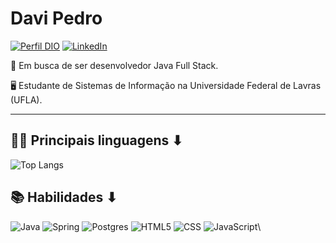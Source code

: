 # Davi Pedro
[![Perfil DIO](https://img.shields.io/badge/-Perfil%20%20DIO-30A3DC)](https://www.dio.me/users/davisilvaps02)
[![LinkedIn](https://img.shields.io/badge/-LinkedIn-000&logo=linkedin&logoColor=30A3DC)](https://www.linkedin.com/in/gabriel-pires-947bb1252/)

🚀 Em busca de ser desenvolvedor Java Full Stack.

🖥 Estudante de Sistemas de Informação na Universidade Federal de Lavras (UFLA).

---

## 👨‍💻 Principais linguagens ⬇

![Top Langs](https://github-readme-stats-git-masterrstaa-rickstaa.vercel.app/api/top-langs/?username=davipedro&layout=compact&bg_color=000&border_color=30A3DC&title_color=E94D5F&text_color=FFF)

## 📚 Habilidades ⬇

![Java](https://img.shields.io/badge/Java-ED8B00?style=for-the-badge&logo=openjdk&logoColor=black)
![Spring](https://img.shields.io/badge/Spring-6DB33F?style=for-the-badge&logo=spring&logoColor=black)
![Postgres](https://img.shields.io/badge/PostgreSQL-316192?style=for-the-badge&logo=postgresql&logoColor=white)
![HTML5](https://img.shields.io/badge/HTML-000?style=for-the-badge&logo=html5)
![CSS](https://img.shields.io/badge/CSS3-000?style=for-the-badge&logo=css3)
![JavaScript](https://img.shields.io/badge/JavaScript-000?style=for-the-badge&logo=javascript)\
